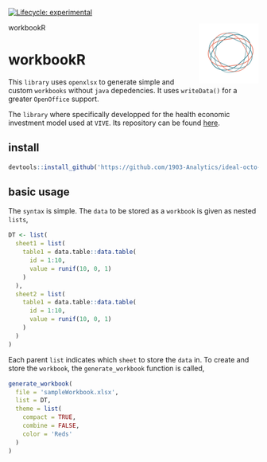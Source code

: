   <!-- badges: start -->
  [![Lifecycle: experimental](https://img.shields.io/badge/lifecycle-experimental-orange.svg)](https://lifecycle.r-lib.org/articles/stages.html#experimental)
  <!-- badges: end -->
workbookR <img src="man/figures/logo.png" align="right" height="120" />

# workbookR

This `library` uses `openxlsx` to generate simple and custom `workbooks` without `java` depedencies. It uses `writeData()` for a greater `OpenOffice` support.

The `library` where specifically developped for the health economic investment model used at `VIVE`. Its repository can be found [here](https://github.com/serkor1/bionic-beaver).

## install

```R
devtools::install_github('https://github.com/1903-Analytics/ideal-octo-giggle')
```

## basic usage

The `syntax` is simple. The `data` to be stored as a `workbook` is given as nested `lists`,

```R
DT <- list(
  sheet1 = list(
    table1 = data.table::data.table(
      id = 1:10,
      value = runif(10, 0, 1)
    )
  ),
  sheet2 = list(
    table1 = data.table::data.table(
      id = 1:10,
      value = runif(10, 0, 1)
    )
  )
)
```

Each parent `list` indicates which `sheet` to store the `data` in. To create and store the `workbook`, the `generate_workbook` function is called,

```R
generate_workbook(
  file = 'sampleWorkbook.xlsx',
  list = DT,
  theme = list(
    compact = TRUE,
    combine = FALSE,
    color = 'Reds'
  )
)
```
